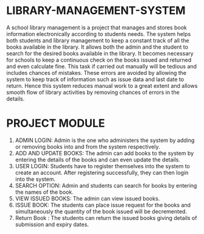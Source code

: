 # LIBRARY-MANAGEMENT-SYSTEM

A school library management is a project that manages and stores book information electronically according to students needs. The system helps both students and library management to keep a constant track of all the books available in the library. It allows both the admin and the student to search for the desired books available in the library. It becomes necessary for schools to keep a continuous check on the books issued and returned and even calculate fine. This task if carried out manually will be tedious and includes chances of mistakes. These errors are avoided by allowing the system to keep track of information such as issue data and last date to return. Hence this system reduces manual work to a great extent and allows smooth flow of library activities by removing chances of errors in the details.

# PROJECT MODULE

1. ADMIN LOGIN: Admin is the one who administers the system by adding or removing books into and from the system respectively.
2. ADD AND UPDATE BOOKS: The admin can add books to the system by entering the details of the books and can even update the details.
3. USER LOGIN: Students have to register themselves into the system to create an account. After registering successfully, they can then login into the system.
4. SEARCH OPTION: Admin and students can search for books by entering the names of the book.
5. VIEW ISSUED BOOKS: The admin can view issued books.
6. ISSUE BOOK: The students can place issue request for the books and simultaneously the quantity of the book issued will be decremented.
7. Return Book : The students can return the issued books giving details of submission and expiry dates.
